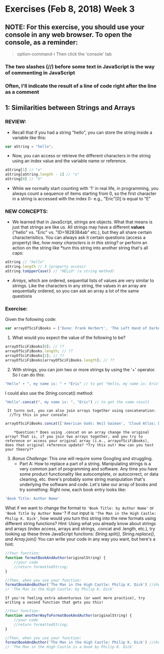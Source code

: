 # Exercises (Feb 8, 2018) Week 3 

## NOTE: For this exercise, you should use your console in any web browser. To open the console, as a reminder: 
> option-command-i
Then click the 'console' tab

### The two slashes (//) before some text in JavaScript is the way of commenting in JavaScript
### Often, I'll indicate the result of a line of code right after the line as a comment

## 1: Similarities between Strings and Arrays
### REVIEW: 
* Recall that if you had a string "hello", you can store the string inside a variable like this: 
```javascript
var aString = "hello"; 
```
* Now, you can access or retrieve the different characters in the string using an index value and the variable name or reference. 
```javascript
aString[1] // "e"
aString[aString.length - 1] // "o"
aString[0] // "h"
```
* While we normally start counting with '1' in real life, in programming, you always count a sequence of items starting from 0, so the first character in a string is accessed with the index 0- e.g., "Eric"[0] is equal to "E"

### NEW CONCEPTS:
* We learned that in JavaScript, *strings* are objects. What that means is just that strings are like us. All strings may have a different **values** ("hello" vs. "Eric" vs. "ID=1828384ab" etc.), but they all share certain characterisitics. You can always ask it certain questions (access a property) like, *how many characters is in this string?* or perform an action on the string like *turn this string into another string that\'s all caps:
```javascript
aString // "hello"
aString.length // 5 (property access)
aString.toUpperCase() // "HELLO" (a string method)
```		

* *Arrays*, which are ordered, sequential lists of values are very similar to strings. Like the characters in any string, the values in an array are sequentially ordered, so you can ask an array a lot of the same questions

### Exercise: 
Given the following code: 
```javascript
var arrayOfSciFiBooks = ['Dune: Frank Herbert', 'The Left Hand of Darkness: Ursula K. LeGuin', 'Kindred: Octavia Butler', 'The Man in the High Castle: Philip K. Dick']; 
```
1. What would you expect the value of the following to be?
```javascript
arrayOfSciFiBooks[0]; // ??
arrayOfSciFiBooks.length; // ??
arrayOfSciFiBooks[2]; // ??
arrayOfSciFiBooks[arrayOfSciFiBooks.length]; // ??
```
2. With strings, you can join two or more strings by using the '+' operator. So I can do this:
```javascript
"Hello" + ", my name is: " + "Eric" // to get "Hello, my name is: Eric" as a result
```
   I could also use the *String*.concat() method: 
```javascript
"Hello".concat(", my name is: ", "Eric") // to get the same result 
```
	 It turns out, you can also join arrays together using concatenation: 
	  //Try this in your console:
```javascript
arrayOfSciFiBooks.concat(['American Gods: Neil Gaiman', 'Cloud Atlas: David Mitchell'])
```
		*Question:* Does using .concat on an array change the original array? That is, if you join two arrays together, and you try to reference or access your original array (i.e., arrayofSciFiBooks), does that original reference update? *Try this out! How can you test your theory?*

3. *Bonus Challenge:*
   This one will require some Googling and struggling. 
	 * Part A: How to replace a part of a string. 
   Manipulating strings is a very common part of programming and software. Any time you have some product functionality like autocomplete, or autocorrect, or data cleaning, etc. there's probably some string manipulation that's underlying the software and code. Let's take our array of books and try something: 
	 Right now, each book entry looks like: 
```javascript
'Book Title: Author Name'
```
   What if we want to change the format to `'Book Title: by Author Name'` or `'Book Title by Author Name'`? 
	 If our input is `'The Man in the High Castle: Philip K. Dick'`, how would you turn this string into the new formats using different string functions? 
   *Hint:*
	 Using what you already know about strings and arrays (index access, arrays and strings, .concat and .length, etc.), try looking up these three JavaScript functions: 
	 *String.split(), String.replace(), and Array.join()*
	 You can write your code in any way you want, but here's a hint: 
```javascript
//Your function: 
function formatBookAndAuthor(originalString) {
	//your code
	//return formattedString; 
}

//Then, when you use your function: 
formatBookAndAuthor('The Man in the High Castle: Philip K. Dick') //should result in: 
// 'The Man in the High Castle: by Philip K. Dick'
```
    If you're feeling extra adventurous (or want more practice), try writing a second function that gets you this!
```javascript
//Your function: 
function anotherWayToFormatBookAndAuthor(originalString) {
	//your code
	//return formattedString; 
}

//Then, when you use your function: 
formatBookAndAuthor('The Man in the High Castle: Philip K. Dick') //should result in: 
// 'The Man in the High Castle is a book by Philip K. Dick'
```
